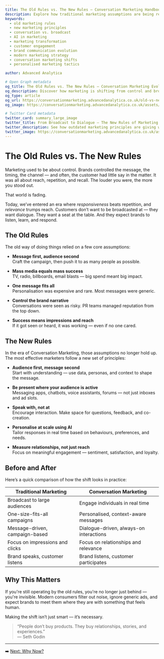 ```yaml
---
title: The Old Rules vs. The New Rules – Conversation Marketing Handbook
description: Explore how traditional marketing assumptions are being replaced by dialogue-driven, AI-enhanced strategies that prioritise relevance, responsiveness, and relationship-building.
keywords:
  - old marketing rules
  - new marketing principles
  - conversation vs. broadcast
  - AI in marketing
  - marketing transformation
  - customer engagement
  - brand communication evolution
  - modern marketing strategy
  - conversation marketing shifts
  - personalised marketing tactics

author: Advanced Analytica

# Open Graph metadata
og_title: The Old Rules vs. The New Rules – Conversation Marketing Evolution
og_description: Discover how marketing is shifting from control and broadcast to conversation, co-creation, and customer-first thinking. Old assumptions no longer apply.
og_type: article
og_url: https://conversationmarketing.advancedanalytica.co.uk/old-vs-new
og_image: https://conversationmarketing.advancedanalytica.co.uk/assets/logos/0.5x/Brando_9@0.5x.png

# Twitter Card metadata
twitter_card: summary_large_image
twitter_title: From Broadcast to Dialogue – The New Rules of Marketing
twitter_description: See how outdated marketing principles are giving way to relevance, personalisation, and conversation-first brand strategy.
twitter_image: https://conversationmarketing.advancedanalytica.co.uk/assets/logos/0.5x/Brando_9@0.5x.png
---
```


# The Old Rules vs. The New Rules

Marketing used to be about control. Brands controlled the message, the timing, the channel — and often, the customer had little say in the matter. It was all about reach, repetition, and recall. The louder you were, the more you stood out.

That world is fading.

Today, we’ve entered an era where *responsiveness* beats repetition, and *relevance* trumps reach. Customers don’t want to be broadcasted at — they want dialogue. They want a seat at the table. And they expect brands to listen, learn, and respond.

## The Old Rules

The old way of doing things relied on a few core assumptions:

- **Message first, audience second**  
  Craft the campaign, then push it to as many people as possible.

- **Mass media equals mass success**  
  TV, radio, billboards, email blasts — big spend meant big impact.

- **One message fits all**  
  Personalisation was expensive and rare. Most messages were generic.

- **Control the brand narrative**  
  Conversations were seen as risky. PR teams managed reputation from the top down.

- **Success means impressions and reach**  
  If it got seen or heard, it was working — even if no one cared.

## The New Rules

In the era of Conversation Marketing, those assumptions no longer hold up. The most effective marketers follow a new set of principles:

- **Audience first, message second**  
  Start with understanding — use data, personas, and context to shape the message.

- **Be present where your audience is active**  
  Messaging apps, chatbots, voice assistants, forums — not just inboxes and ad slots.

- **Speak with, not at**  
  Encourage interaction. Make space for questions, feedback, and co-creation.

- **Personalise at scale using AI**  
  Tailor responses in real time based on behaviours, preferences, and needs.

- **Measure relationships, not just reach**  
  Focus on meaningful engagement — sentiment, satisfaction, and loyalty.

## Before and After

Here’s a quick comparison of how the shift looks in practice:

| Traditional Marketing               | Conversation Marketing                  |
|------------------------------------|------------------------------------------|
| Broadcast to large audiences       | Engage individuals in real time         |
| One-size-fits-all campaigns        | Personalised, context-aware messages    |
| Message-driven, campaign-based     | Dialogue-driven, always-on interactions |
| Focus on impressions and clicks    | Focus on relationships and relevance    |
| Brand speaks, customer listens     | Brand listens, customer participates    |

## Why This Matters

If you're still operating by the old rules, you're no longer just behind — you're invisible. Modern consumers filter out noise, ignore generic ads, and expect brands to meet them where they are with something that feels human.

Making the shift isn’t just smart — it’s necessary.

> “People don’t buy products. They buy relationships, stories, and experiences.”  
> — Seth Godin

---

➡️ [Next: Why Now?](why-now.md)
